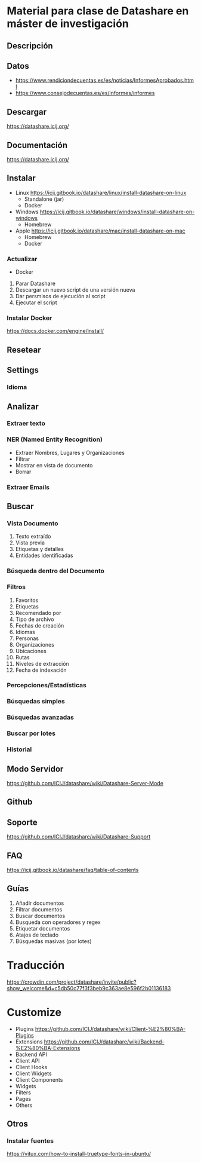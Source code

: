 # Material para clase de Datashare en máster de investigación

## Descripción

## Datos

- https://www.rendiciondecuentas.es/es/noticias/InformesAprobados.html
- https://www.consejodecuentas.es/es/informes/informes


## Descargar

https://datashare.icij.org/

## Documentación

https://datashare.icij.org/

## Instalar
- Linux https://icij.gitbook.io/datashare/linux/install-datashare-on-linux
  - Standalone (jar)
  - Docker
- Windows https://icij.gitbook.io/datashare/windows/install-datashare-on-windows
  - Homebrew
- Apple https://icij.gitbook.io/datashare/mac/install-datashare-on-mac
  - Homebrew
  - Docker

### Actualizar

- Docker

1. Parar Datashare
1. Descargar un nuevo script de una versión nueva
1. Dar persmisos de ejecución al script
1. Ejecutar el script

### Instalar Docker
https://docs.docker.com/engine/install/

## Resetear

## Settings
### Idioma

## Analizar

### Extraer texto

### NER (Named Entity Recognition)

- Extraer Nombres, Lugares y Organizaciones
- Filtrar
- Mostrar en vista de documento
- Borrar

### Extraer Emails

## Buscar
### Vista Documento
1. Texto extraído
1. Vista previa
1. Etiquetas y detalles
1. Entidades identificadas

### Búsqueda dentro del Documento

### Filtros

1. Favoritos
1. Etiquetas
1. Recomendado por
1. Tipo de archivo
1. Fechas de creación
1. Idiomas
1. Personas
1. Organizaciones
1. Ubicaciones
1. Rutas
1. Niveles de extracción
1. Fecha de indexación

### Percepciones/Estadísticas

### Búsquedas simples

### Búsquedas avanzadas

### Buscar por lotes

### Historial

## Modo Servidor

https://github.com/ICIJ/datashare/wiki/Datashare-Server-Mode

## Github

## Soporte
https://github.com/ICIJ/datashare/wiki/Datashare-Support

## FAQ

https://icij.gitbook.io/datashare/faq/table-of-contents

## Guías

1. Añadir documentos
1. Filtrar documentos
1. Buscar documentos
1. Busqueda con operadores y regex
1. Etiquetar documentos
1. Atajos de teclado
1. Búsquedas masivas (por lotes)


# Traducción

https://crowdin.com/project/datashare/invite/public?show_welcome&d=c5db50c77f3f3beb9c363ae8e596f2b01136183

# Customize
- Plugins https://github.com/ICIJ/datashare/wiki/Client-%E2%80%BA-Plugins
- Extensions https://github.com/ICIJ/datashare/wiki/Backend-%E2%80%BA-Extensions
- Backend API
- Client API
- Client Hooks
- Client Widgets
- Client Components
- Widgets
- Filters
- Pages
- Others

## Otros

### Instalar fuentes

https://vitux.com/how-to-install-truetype-fonts-in-ubuntu/
